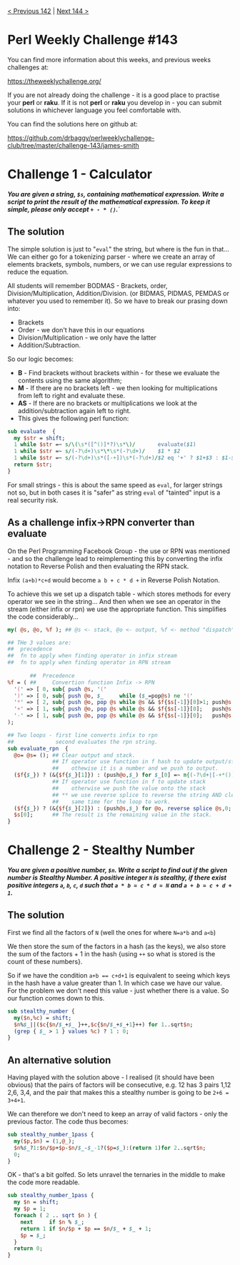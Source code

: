 [< Previous 142](https://github.com/drbaggy/perlweeklychallenge-club/tree/master/challenge-142/james-smith) |
[Next 144 >](https://github.com/drbaggy/perlweeklychallenge-club/tree/master/challenge-144/james-smith)
# Perl Weekly Challenge #143

You can find more information about this weeks, and previous weeks challenges at:

  https://theweeklychallenge.org/

If you are not already doing the challenge - it is a good place to practise your
**perl** or **raku**. If it is not **perl** or **raku** you develop in - you can
submit solutions in whichever language you feel comfortable with.

You can find the solutions here on github at:

https://github.com/drbaggy/perlweeklychallenge-club/tree/master/challenge-143/james-smith

# Challenge 1 - Calculator

***You are given a string, `$s`, containing mathematical expression. Write a script to print the result of the mathematical expression. To keep it simple, please only accept `+ - * ()`.***`

## The solution

The simple solution is just to "`eval`" the string, but where is the fun in that... We can either go for a tokenizing parser - where we create an array of elements brackets, symbols, numbers, or we can use regular expressions to reduce the equation.

All students will remember BODMAS - Brackets, order, Division/Multiplication, Addition/Division. (or BIDMAS, PIDMAS, PEMDAS or whatever you used to remember it). So we have to break our prasing down into:

 * Brackets
 * Order    - we don't have this in our equations
 * Division/Multiplication - we only have the latter
 * Addition/Subtraction.

So our logic becomes:

 * **B** - Find brackets without brackets within - for these we evaluate the contents using the same algorithm;
 * **M** - If there are no brackets left - we then looking for multiplications from left to right and evaluate these.
 * **AS** - If there are no brackets or multiplications we look at the addition/subtraction again left to right.
 * This gives the following perl function:

```perl
sub evaluate  {
  my $str = shift;
  1 while $str =~ s/\(\s*([^()]*?)\s*\)/       evaluate($1)             /e;
  1 while $str =~ s/(-?\d+)\s*\*\s*(-?\d+)/    $1 * $2                  /e;
  1 while $str =~ s/(-?\d+)\s*([-+])\s*(-?\d+)/$2 eq '+' ? $1+$3 : $1-$3/e;
  return $str;
}
```

For small strings - this is about the same speed as `eval`, for larger strings not so, but in both cases it is "safer" as string `eval` of "tainted" input is a real security risk.

## As a challenge infix->RPN converter than evaluate

On the Perl Programming Facebook Group - the use or RPN was mentioned - and so the challenge lead to reimplementing this by converting the infix notation to Reverse Polish and then evaluating the RPN stack.

Infix `(a+b)*c+d` would become `a b + c * d +` in Reverse Polish Notation. 

To achieve this we set up a dispatch table - which stores methods for every operator we see in the string...
And then when we see an operator in the stream (either infix or rpn) we use the appropriate function. This simplifies the code considerably...

```perl
my( @s, @o, %f ); ## @s <- stack, @o <- output, %f <- method "dispatch" table

## THe 3 values are:
##  precedence
##  fn to apply when finding operator in infix stream
##  fn to apply when finding operator in RPN stream
 
       ##  Precedence
%f = ( ##     Convertion function Infix -> RPN                                 RPN processing function
  '(' => [ 0, sub{ push @s, '('                                             },                        ],
  ')' => [ 0, sub{ push @o, $_     while ($_=pop@s) ne '('                  },                        ],
  '*' => [ 2, sub{ push @o, pop @s while @s && $f{$s[-1]}[0]>1; push@s, '*' }, sub{ $s[-2] *= pop @s }],
  '+' => [ 1, sub{ push @o, pop @s while @s && $f{$s[-1]}[0];   push@s, '+' }, sub{ $s[-2] += pop @s }],
  '-' => [ 1, sub{ push @o, pop @s while @s && $f{$s[-1]}[0];   push@s, '-' }, sub{ $s[-2] -= pop @s }],
);

## Two loops - first line converts infix to rpn
##             second evaluates the rpn string.
sub evaluate_rpn  {
  @o= @s= (); ## Clear output and stack.
              ## If operator use function in f hash to update output/stack
              ##    othewise it is a number and we push to output.
  ($f{$_}) ? (&{$f{$_}[1]}) : (push@o,$_) for $_[0] =~ m{(-?\d+|[-+*()])}g;
              ## If operator use function in f to update stack
              ##    otherwise we push the value onto the stack
              ## ** we use reverse splice to reverse the string AND clear the stack at the
              ##    same time for the loop to work.
  ($f{$_}) ? (&{$f{$_}[2]}) : (push@s,$_) for @o, reverse splice @s,0;
  $s[0];      ## The result is the remaining value in the stack.
}
```

# Challenge 2 - Stealthy Number

***You are given a positive number, `$n`.  Write a script to find out if the given number is Stealthy Number. A positive integer `N` is stealthy, if there exist positive integers `a`, `b`, `c`, `d` such that `a * b = c * d = N` and `a + b = c + d + 1`.***

## The solution

First we find all the factors of `N` (well the ones for where `N=a*b` and `a<b`)

We then store the sum of the factors in a hash (as the keys), we also store the sum of the factors + 1 in the hash {using `++` so what is stored is the count of these numbers}.

So if we have the condition `a+b == c+d+1` is equivalent to seeing which keys in the hash have a value greater than 1. In which case we have our value. For the problem we don't need this value - just whether there is a value. So our function comes down to this.

```perl
sub stealthy_number {
  my($n,%c) = shift;
  $n%$_||($c{$n/$_+$_ }++,$c{$n/$_+$_+1}++) for 1..sqrt$n;
  (grep { $_ > 1 } values %c) ? 1 : 0;
}
```

## An alternative solution

Having played with the solution above - I realised (it should have been obvious) that the pairs of factors will be consecutive, e.g. 12 has 3 pairs 1,12 2,6, 3,4, and the pair that makes this a stealthy number is going to be `2+6 = 3+4+1`.

We can therefore we don't need to keep an array of valid factors - only the previous factor. The code thus becomes:

```perl
sub stealthy_number_1pass {
  my($p,$n) = (1,@_);
  $n%$_?1:$n/$p+$p-$n/$_-$_-1?($p=$_):(return 1)for 2..sqrt$n;
  0;
}
```

OK - that's a bit golfed. So lets unravel the ternaries in the middle to make the code more readable.

```perl
sub stealthy_number_1pass {
  my $n = shift;
  my $p = 1;
  foreach ( 2 .. sqrt $n ) {
    next     if $n % $_;
    return 1 if $n/$p + $p == $n/$_ + $_ + 1;
    $p = $_;
  }
  return 0;
}
```
